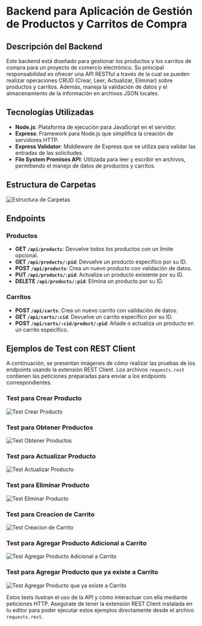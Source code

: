 # Backend para Aplicación de Gestión de Productos y Carritos de Compra

## Descripción del Backend
Este backend está diseñado para gestionar los productos y los carritos de compra para un proyecto de comercio electrónico. Su principal responsabilidad es ofrecer una API RESTful a través de la cual se pueden realizar operaciones CRUD (Crear, Leer, Actualizar, Eliminar) sobre productos y carritos. Además, maneja la validación de datos y el almacenamiento de la información en archivos JSON locales.

## Tecnologías Utilizadas
- **Node.js**: Plataforma de ejecución para JavaScript en el servidor.
- **Express**: Framework para Node.js que simplifica la creación de servidores HTTP.
- **Express Validator**: Middleware de Express que se utiliza para validar las entradas de las solicitudes.
- **File System Promises API**: Utilizada para leer y escribir en archivos, permitiendo el manejo de datos de productos y carritos.

## Estructura de Carpetas

![Estructura de Carpetas](https://general-projects-public.s3.eu-west-3.amazonaws.com/folders.webp)


## Endpoints

### Productos
- **GET `/api/products`**: Devuelve todos los productos con un límite opcional.
- **GET `/api/products/:pid`**: Devuelve un producto específico por su ID.
- **POST `/api/products`**: Crea un nuevo producto con validación de datos.
- **PUT `/api/products/:pid`**: Actualiza un producto existente por su ID.
- **DELETE `/api/products/:pid`**: Elimina un producto por su ID.

### Carritos
- **POST `/api/carts`**: Crea un nuevo carrito con validación de datos.
- **GET `/api/carts/:cid`**: Devuelve un carrito específico por su ID.
- **POST `/api/carts/:cid/product/:pid`**: Añade o actualiza un producto en un carrito específico.

## Ejemplos de Test con REST Client

A continuación, se presentan imágenes de cómo realizar las pruebas de los endpoints usando la extensión REST Client. Los archivos `requests.rest` contienen las peticiones preparadas para enviar a los endpoints correspondientes.

### Test para Crear Producto
![Test Crear Producto](https://general-projects-public.s3.eu-west-3.amazonaws.com/test_1.webp)

### Test para Obtener Productos
![Test Obtener Productos](https://general-projects-public.s3.eu-west-3.amazonaws.com/test_2.webp)

### Test para Actualizar Producto
![Test Actualizar Producto](https://general-projects-public.s3.eu-west-3.amazonaws.com/test_3.webp)

### Test para Eliminar Producto
![Test Eliminar Producto](https://general-projects-public.s3.eu-west-3.amazonaws.com/test_4.webp)

### Test para Creacion de Carrito
![Test Creacion de Carrito](https://general-projects-public.s3.eu-west-3.amazonaws.com/test_5.webp)

### Test para Agregar Producto Adicional a Carrito
![Test Agregar Producto Adicional a Carrito](https://general-projects-public.s3.eu-west-3.amazonaws.com/test_6.webp)

### Test para Agregar Producto que ya existe a Carrito
![Test Agregar Producto que ya existe a Carrito](https://general-projects-public.s3.eu-west-3.amazonaws.com/test_7.webp)


Estos tests ilustran el uso de la API y cómo interactuar con ella mediante peticiones HTTP. Asegúrate de tener la extensión REST Client instalada en tu editor para poder ejecutar estos ejemplos directamente desde el archivo `requests.rest`.
